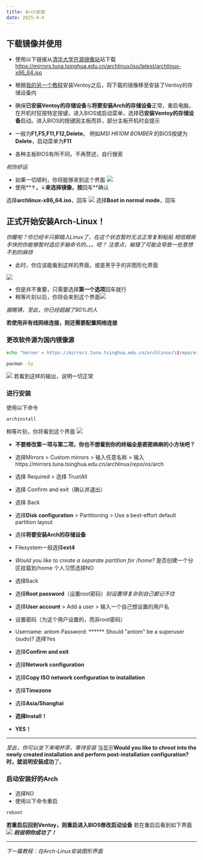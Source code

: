 ```yaml
---
title: Arch安装
date: 2025-4-4
---
```


## 下载镜像并使用
- 使用以下链接从[清华大学开源镜像站](https://mirrors.tuna.tsinghua.edu.cn)站下载
https://mirrors.tuna.tsinghua.edu.cn/archlinux/iso/latest/archlinux-x86_64.iso

- 根据[我的另一个教程](https://antomie.pages.dev/2025/01/24/Ventoy-install/)安装Ventoy之后，将下载的镜像移至安装了Ventoy的存储设备内

- 确保**已安装Ventoy的存储设备**与**将要安装Arch的存储设备**正常，重启电脑，在开机时狂按特定按键，进入BIOS或启动菜单，选择**已安装Ventoy的存储设备**启动。进入BIOS的按键因主板而异，部分主板开机时会提示
 - 一般为**F1,F5,F11,F12,Delete**。
 例如*MSI H610M BOMBER* 的BIOS按键为**Delete**，启动菜单为**F11**
 - 各种主板BIOS有所不同，不再赘述，自行搜索

*祝你好运*

- 如果一切顺利，你将能够来到这个界面
![](../img/vt1.png)
 - 使用**↑**，**↓**来选择镜像，按**回车**确认

 选择**archlinux-x86_64.iso**，回车
 ![](../img/vt2.png)
 选择**Boot in normal mode**，回车

## 正式开始安装Arch-Linux！

*你醒啦？你已经半只脚踏入Linux了，在这个状态暂时无法正常复制粘贴*
*相信眼疾手快的你能够暂时适应手输命令的。。。吧？*
*注意点，输错了可能会导致一些意想不到的麻烦*

- 此时，你应该能看到这样的界面，或是黑乎乎的非图形化界面

![](../img/ar1.png)
- 但是并不重要，只需要选择**第一个选项**回车就行
- 稍等片刻以后，你将会来到这个界面![](../img/ar2.png)

*据瞎猜，至此，你已经超越了90%的人*

**若使用非有线网络连接，则还需要配置网络连接**

### 更改软件源为国内镜像源
```bash
echo "Server = https://mirrors.tuna.tsinghua.edu.cn/archlinux/\$repo/os/\$arch" > /etc/pacman.d/mirrorlist
```
```bash
pacman -Sy
```
![](../img/ar3.png)
若看到这样的输出，说明一切正常

### 进行安装
使用以下命令
```bash
archinstall
```
稍等片刻，你将看到这个界面
![](../img/ar4.png)
- **不要修改第一项与第二项，你也不想看到你的终端全是密密麻麻的小方块吧？**

- 选择Mirrors > Custom mirrors > 输入任意名称 > 输入https://mirrors.tuna.tsinghua.edu.cn/archlinux/$repo/os/$arch
 - 选择 Required > 选择 TrustAll
 - 选择 Confirm and exit（确认并退出）
 - 选择 Back
- 选择**Disk configuration** > Partitioning > Use a best-effort default partition layout
 - 选择**将要安装Arch的存储设备**
 - Filesystem一般选择**ext4**
 - *Would you like to create a separate partition for /home?*
是否创建一个分区挂载到/home
个人习惯选择NO
 - 选择Back


- 选择**Root password**（设置root密码）*别设置得复杂到自己都记不住*
 - 选择**User account** > Add a user > 输入一个自己想设置的用户名
 - 设置密码（为这个用户设置的，而非root密码）
 - Username: antom
  Password: \******
  Should "antom" be a superuser (sudo)?
 选择Yes
 - 选择**Confirm and exit**


- 选择**Network configuration**
 - 选择**Copy ISO network configuration to installation**


- 选择**Timezone**
 - 选择**Asia/Shanghai**

- **选择Install！**
 - **YES！**

---
*至此，你可以坐下来喝杯茶，等待安装*
当显示**Would you like to chroot into the newly created installation and perform post-installation configuration?**时，就说明**安装成功**了。

### 启动安装好的Arch
 - 选择NO
 - 使用以下命令重启
 ```bash
 reboot
 ```
**若重启后回到Ventoy，则重启进入BIOS修改启动设备**
若在重启后看到如下界面![](../img/ar5.png)
***则说明你成功了！***

---

*下一篇教程：在Arch-Linux安装图形界面*
